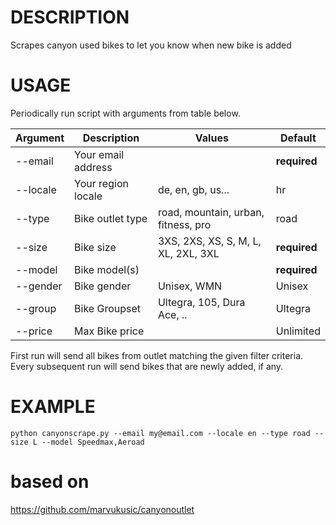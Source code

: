 # DESCRIPTION
Scrapes canyon used bikes to let you know when new bike is added

# USAGE
Periodically run script with arguments from table below.
    
Argument | Description              | Values                                | Default
-------- | ------------------------ | ------------------------------------- | ------------
--email  | Your email address       |                                       | **required**
--locale | Your region locale       | de, en, gb, us...                     | hr
--type   | Bike outlet type         | road, mountain, urban, fitness, pro   | road
--size   | Bike size                | 3XS, 2XS, XS, S, M, L, XL, 2XL, 3XL   | **required**
--model  | Bike model(s)            |                                       | **required**
--gender | Bike gender              | Unisex, WMN                           | Unisex
--group  | Bike Groupset            | Ultegra, 105, Dura Ace, ..            | Ultegra
--price  | Max Bike price           |                                       | Unlimited

First run will send all bikes from outlet matching the given filter criteria. 
Every subsequent run will send bikes that are newly added, if any.
    
# EXAMPLE
```python canyonscrape.py --email my@email.com --locale en --type road --size L --model Speedmax,Aeroad```



# based on 
https://github.com/marvukusic/canyonoutlet
